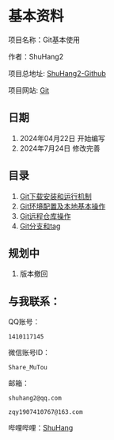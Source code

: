 # 基本资料

项目名称：Git基本使用

作者：ShuHang2

项目总地址: [ShuHang2-Github](https://github.com/ShuHang2/ShuHang2.github.io)

项目网站: [Git](https://shuhang2.github.io/Git/GIT.html)

## 日期

1. 2024年04月22日 开始编写
2. 2024年7月24日 修改完善

## 目录

1. [Git下载安装和运行机制](1.Git下载安装和运行机制.md)
2. [Git环境配置及本地基本操作](2.Git环境配置及本地基本操作.md)
3. [Git远程仓库操作](3.Git远程仓库操作.md)
4. [Git分支和tag](4.Git分支和tag.md)

## 规划中

1. 版本撤回

## 与我联系：
QQ账号：

```
1410117145
```

微信账号ID：

```
Share_MuTou
```

邮箱：

```
shuhang2@qq.com
```

```
zqy1907410767@163.com
```



哔哩哔哩：[ShuHang](https://space.bilibili.com/85119525?spm_id_from=333.1007.0.0)